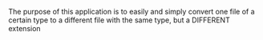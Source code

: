 The purpose of this application is to easily and simply convert one file of 
a certain type to a different file with the same type, but a DIFFERENT extension
